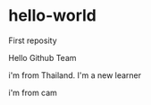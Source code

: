 # hello-world
First reposity

Hello Github Team

i'm from Thailand. I'm a new learner

i'm from cam

